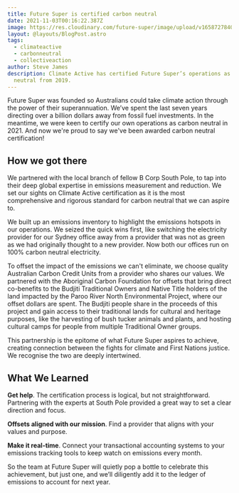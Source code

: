 ```yaml
---
title: Future Super is certified carbon neutral
date: 2021-11-03T00:16:22.387Z
image: https://res.cloudinary.com/future-super/image/upload/v1658727840/trees2.png
layout: @layouts/BlogPost.astro
tags:
  - climateactive
  - carbonneutral
  - collectiveaction
author: Steve James
description: Climate Active has certified Future Super’s operations as carbon
  neutral from 2019.
---
```


Future Super was founded so Australians could take climate action through the power of their superannuation. We’ve spent the last seven years directing over a billion dollars away from fossil fuel investments. In the meantime, we were keen to certify our own operations as carbon neutral in 2021. And now we're proud to say we've been awarded carbon neutral certification!

## How we got there

We partnered with the local branch of fellow B Corp South Pole, to tap into their deep global expertise in emissions measurement and reduction. We set our sights on Climate Active certification as it is the most comprehensive and rigorous standard for carbon neutral that we can aspire to.

We built up an emissions inventory to highlight the emissions hotspots in our operations. We seized the quick wins first, like switching the electricity provider for our Sydney office away from a provider that was not as green as we had originally thought to a new provider. Now both our offices run on 100% carbon neutral electricity.

To offset the impact of the emissions we can't eliminate, we choose quality Australian Carbon Credit Units from a provider who shares our values. We partnered with the Aboriginal Carbon Foundation for offsets that bring direct co-benefits to the Budjiti Traditional Owners and Native Title holders of the land impacted by the Paroo River North Environmental Project, where our offset dollars are spent. The Budjiti people share in the proceeds of this project and gain access to their traditional lands for cultural and heritage purposes, like the harvesting of bush tucker animals and plants, and hosting cultural camps for people from multiple Traditional Owner groups.

This partnership is the epitome of what Future Super aspires to achieve, creating connection between the fights for climate and First Nations justice. We recognise the two are deeply intertwined.

## What We Learned

**Get help**. The certification process is logical, but not straightforward. Partnering with the experts at South Pole provided a great way to set a clear direction and focus.

**Offsets aligned with our mission**. Find a provider that aligns with your values and purpose.

**Make it real-time**. Connect your transactional accounting systems to your emissions tracking tools to keep watch on emissions every month.

So the team at Future Super will quietly pop a bottle to celebrate this achievement, but just one, and we’ll diligently add it to the ledger of emissions to account for next year.
